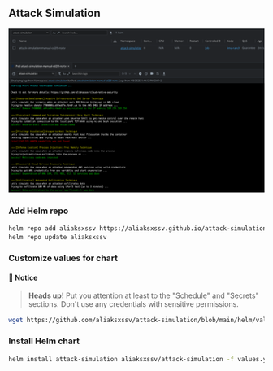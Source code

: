 ## Attack Simulation

![Screenshot](./images/screenshot.png)

### Add Helm repo
``` bash
helm repo add aliaksxssv https://aliaksxssv.github.io/attack-simulation/
helm repo update aliaksxssv
``` 

### Customize values for chart

#### 🚨 Notice

> **Heads up!** Put you attention at least to the "Schedule" and "Secrets" sections. Don't use any credentials with sensitive permissions.


``` bash
wget https://github.com/aliaksxssv/attack-simulation/blob/main/helm/values.yaml
``` 

### Install Helm chart
``` bash
helm install attack-simulation aliaksxssv/attack-simulation -f values.yaml --namespace attack-simulation --create-namespace

``` 
